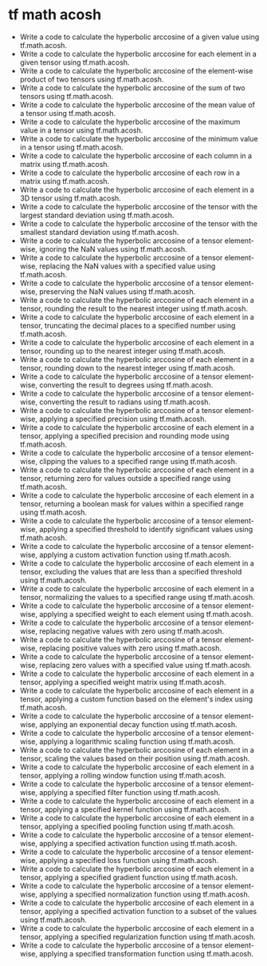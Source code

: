 # tf math acosh

- Write a code to calculate the hyperbolic arccosine of a given value using tf.math.acosh.
- Write a code to calculate the hyperbolic arccosine for each element in a given tensor using tf.math.acosh.
- Write a code to calculate the hyperbolic arccosine of the element-wise product of two tensors using tf.math.acosh.
- Write a code to calculate the hyperbolic arccosine of the sum of two tensors using tf.math.acosh.
- Write a code to calculate the hyperbolic arccosine of the mean value of a tensor using tf.math.acosh.
- Write a code to calculate the hyperbolic arccosine of the maximum value in a tensor using tf.math.acosh.
- Write a code to calculate the hyperbolic arccosine of the minimum value in a tensor using tf.math.acosh.
- Write a code to calculate the hyperbolic arccosine of each column in a matrix using tf.math.acosh.
- Write a code to calculate the hyperbolic arccosine of each row in a matrix using tf.math.acosh.
- Write a code to calculate the hyperbolic arccosine of each element in a 3D tensor using tf.math.acosh.
- Write a code to calculate the hyperbolic arccosine of the tensor with the largest standard deviation using tf.math.acosh.
- Write a code to calculate the hyperbolic arccosine of the tensor with the smallest standard deviation using tf.math.acosh.
- Write a code to calculate the hyperbolic arccosine of a tensor element-wise, ignoring the NaN values using tf.math.acosh.
- Write a code to calculate the hyperbolic arccosine of a tensor element-wise, replacing the NaN values with a specified value using tf.math.acosh.
- Write a code to calculate the hyperbolic arccosine of a tensor element-wise, preserving the NaN values using tf.math.acosh.
- Write a code to calculate the hyperbolic arccosine of each element in a tensor, rounding the result to the nearest integer using tf.math.acosh.
- Write a code to calculate the hyperbolic arccosine of each element in a tensor, truncating the decimal places to a specified number using tf.math.acosh.
- Write a code to calculate the hyperbolic arccosine of each element in a tensor, rounding up to the nearest integer using tf.math.acosh.
- Write a code to calculate the hyperbolic arccosine of each element in a tensor, rounding down to the nearest integer using tf.math.acosh.
- Write a code to calculate the hyperbolic arccosine of a tensor element-wise, converting the result to degrees using tf.math.acosh.
- Write a code to calculate the hyperbolic arccosine of a tensor element-wise, converting the result to radians using tf.math.acosh.
- Write a code to calculate the hyperbolic arccosine of a tensor element-wise, applying a specified precision using tf.math.acosh.
- Write a code to calculate the hyperbolic arccosine of each element in a tensor, applying a specified precision and rounding mode using tf.math.acosh.
- Write a code to calculate the hyperbolic arccosine of a tensor element-wise, clipping the values to a specified range using tf.math.acosh.
- Write a code to calculate the hyperbolic arccosine of each element in a tensor, returning zero for values outside a specified range using tf.math.acosh.
- Write a code to calculate the hyperbolic arccosine of each element in a tensor, returning a boolean mask for values within a specified range using tf.math.acosh.
- Write a code to calculate the hyperbolic arccosine of a tensor element-wise, applying a specified threshold to identify significant values using tf.math.acosh.
- Write a code to calculate the hyperbolic arccosine of a tensor element-wise, applying a custom activation function using tf.math.acosh.
- Write a code to calculate the hyperbolic arccosine of each element in a tensor, excluding the values that are less than a specified threshold using tf.math.acosh.
- Write a code to calculate the hyperbolic arccosine of each element in a tensor, normalizing the values to a specified range using tf.math.acosh.
- Write a code to calculate the hyperbolic arccosine of a tensor element-wise, applying a specified weight to each element using tf.math.acosh.
- Write a code to calculate the hyperbolic arccosine of a tensor element-wise, replacing negative values with zero using tf.math.acosh.
- Write a code to calculate the hyperbolic arccosine of a tensor element-wise, replacing positive values with zero using tf.math.acosh.
- Write a code to calculate the hyperbolic arccosine of a tensor element-wise, replacing zero values with a specified value using tf.math.acosh.
- Write a code to calculate the hyperbolic arccosine of each element in a tensor, applying a specified weight matrix using tf.math.acosh.
- Write a code to calculate the hyperbolic arccosine of each element in a tensor, applying a custom function based on the element's index using tf.math.acosh.
- Write a code to calculate the hyperbolic arccosine of a tensor element-wise, applying an exponential decay function using tf.math.acosh.
- Write a code to calculate the hyperbolic arccosine of a tensor element-wise, applying a logarithmic scaling function using tf.math.acosh.
- Write a code to calculate the hyperbolic arccosine of each element in a tensor, scaling the values based on their position using tf.math.acosh.
- Write a code to calculate the hyperbolic arccosine of each element in a tensor, applying a rolling window function using tf.math.acosh.
- Write a code to calculate the hyperbolic arccosine of a tensor element-wise, applying a specified filter function using tf.math.acosh.
- Write a code to calculate the hyperbolic arccosine of each element in a tensor, applying a specified kernel function using tf.math.acosh.
- Write a code to calculate the hyperbolic arccosine of each element in a tensor, applying a specified pooling function using tf.math.acosh.
- Write a code to calculate the hyperbolic arccosine of a tensor element-wise, applying a specified activation function using tf.math.acosh.
- Write a code to calculate the hyperbolic arccosine of a tensor element-wise, applying a specified loss function using tf.math.acosh.
- Write a code to calculate the hyperbolic arccosine of each element in a tensor, applying a specified gradient function using tf.math.acosh.
- Write a code to calculate the hyperbolic arccosine of a tensor element-wise, applying a specified normalization function using tf.math.acosh.
- Write a code to calculate the hyperbolic arccosine of each element in a tensor, applying a specified activation function to a subset of the values using tf.math.acosh.
- Write a code to calculate the hyperbolic arccosine of each element in a tensor, applying a specified regularization function using tf.math.acosh.
- Write a code to calculate the hyperbolic arccosine of a tensor element-wise, applying a specified transformation function using tf.math.acosh.